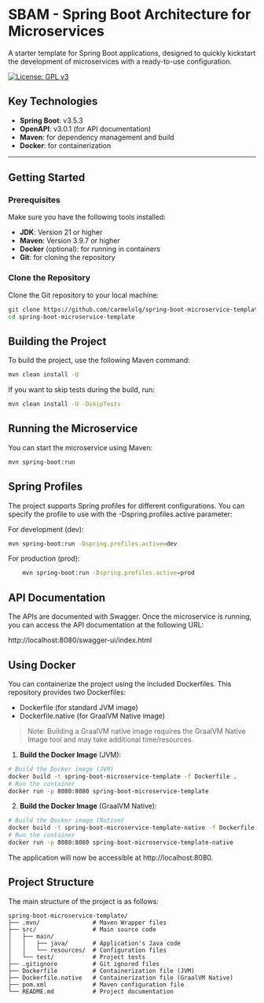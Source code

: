 # SBAM - Spring Boot Architecture for Microservices


A starter template for Spring Boot applications, designed to quickly kickstart the development of microservices with a ready-to-use configuration.

[![License: GPL v3](https://img.shields.io/badge/License-GPLv3-blue.svg)](https://www.gnu.org/licenses/gpl-3.0)

## Key Technologies

- **Spring Boot**: v3.5.3
- **OpenAPI**: v3.0.1 (for API documentation)
- **Maven**: for dependency management and build
- **Docker**: for containerization

---

## Getting Started

### Prerequisites

Make sure you have the following tools installed:

- **JDK**: Version 21 or higher
- **Maven**: Version 3.9.7 or higher
- **Docker** (optional): for running in containers
- **Git**: for cloning the repository

### Clone the Repository

Clone the Git repository to your local machine:

```bash
git clone https://github.com/carmelolg/spring-boot-microservice-template.git
cd spring-boot-microservice-template
```

## Building the Project

To build the project, use the following Maven command:
```bash
mvn clean install -U
```

If you want to skip tests during the build, run:
```bash
mvn clean install -U -DskipTests
```

## Running the Microservice

You can start the microservice using Maven:

```bash
mvn spring-boot:run
```

## Spring Profiles

The project supports Spring profiles for different configurations. 
You can specify the profile to use with the -Dspring.profiles.active parameter:

For development (dev):
```bash
mvn spring-boot:run -Dspring.profiles.active=dev
```

For production (prod):
```bash
    mvn spring-boot:run -Dspring.profiles.active=prod
```

## API Documentation

The APIs are documented with Swagger. Once the microservice is running, you can access the API documentation at the following URL:

http://localhost:8080/swagger-ui/index.html

## Using Docker

You can containerize the project using the included Dockerfiles. 
This repository provides two Dockerfiles:

- Dockerfile (for standard JVM image)
- Dockerfile.native (for GraalVM Native image)

>Note: Building a GraalVM native image requires the GraalVM Native Image tool and may take additional time/resources.

1. **Build the Docker Image** (JVM):

```bash
# Build the Docker image (JVM)
docker build -t spring-boot-microservice-template -f Dockerfile .
# Run the container
docker run -p 8080:8080 spring-boot-microservice-template
```
2. **Build the Docker Image** (GraalVM Native):

```bash 
# Build the Docker image (Native)
docker build -t spring-boot-microservice-template-native -f Dockerfile.native .
# Run the container
docker run -p 8080:8080 spring-boot-microservice-template-native
```

The application will now be accessible at http://localhost:8080.

## Project Structure

The main structure of the project is as follows:
```crmsh
spring-boot-microservice-template/
├── .mvn/               # Maven Wrapper files
├── src/                # Main source code
│   ├── main/
│   │   ├── java/       # Application's Java code
│   │   └── resources/  # Configuration files
│   └── test/           # Project tests
├── .gitignore          # Git ignored files
├── Dockerfile          # Containerization file (JVM)
├── Dockerfile.native   # Containerization file (GraalVM Native)
├── pom.xml             # Maven configuration file
└── README.md           # Project documentation
```
